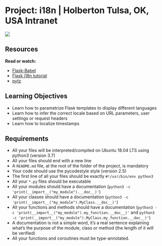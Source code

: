# Project: i18n | Holberton Tulsa, OK, USA Intranet



![](https://s3.eu-west-3.amazonaws.com/hbtn.intranet/uploads/medias/2020/1/91e1c50322b2428428f9.jpeg?X-Amz-Algorithm=AWS4-HMAC-SHA256&X-Amz-Credential=AKIA4MYA5JM5DUTZGMZG%2F20230608%2Feu-west-3%2Fs3%2Faws4_request&X-Amz-Date=20230608T164626Z&X-Amz-Expires=86400&X-Amz-SignedHeaders=host&X-Amz-Signature=be1da1a8c58f58926bb06513dc77b053cfa9425a79fe04766e63df4dba41eb7e)


Resources
---------


**Read or watch:**


* [Flask-Babel](/rltoken/-a--VF9eFqe4WmUDbBRRLw "Flask-Babel")
* [Flask i18n tutorial](/rltoken/5ZXAPeW50RkAGQAEjkToug "Flask i18n tutorial")
* [pytz](/rltoken/HAaY3AkcfGd-T6PCgEXocw "pytz")


Learning Objectives
-------------------


* Learn how to parametrize Flask templates to display different languages
* Learn how to infer the correct locale based on URL parameters, user settings or request headers
* Learn how to localize timestamps


Requirements
------------


* All your files will be interpreted/compiled on Ubuntu 18.04 LTS using python3 (version 3.7)
* All your files should end with a new line
* A `README.md` file, at the root of the folder of the project, is mandatory
* Your code should use the pycodestyle style (version 2.5)
* The first line of all your files should be exactly `#!/usr/bin/env python3`
* All your `*.py` files should be executable
* All your modules should have a documentation (`python3 -c 'print(__import__("my_module").__doc__)'`)
* All your classes should have a documentation (`python3 -c 'print(__import__("my_module").MyClass.__doc__)'`)
* All your functions and methods should have a documentation (`python3 -c 'print(__import__("my_module").my_function.__doc__)'` and `python3 -c 'print(__import__("my_module").MyClass.my_function.__doc__)'`)
* A documentation is not a simple word, it’s a real sentence explaining what’s the purpose of the module, class or method (the length of it will be verified)
* All your functions and coroutines must be type-annotated.



